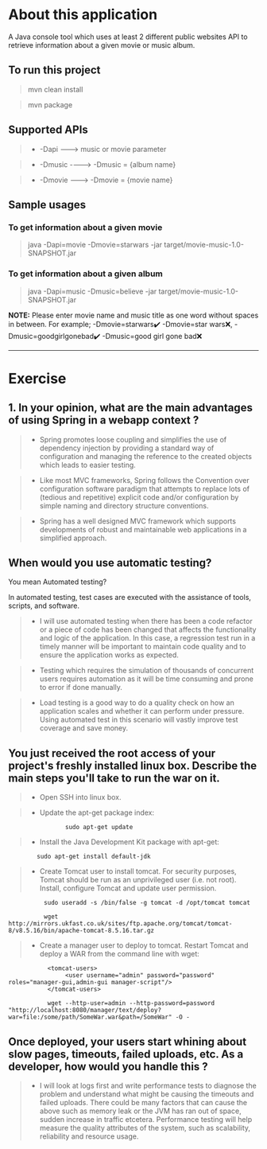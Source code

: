 #  About this application #
A Java console tool which uses at least 2 different public websites API to retrieve information about a given movie or music album.

##  To run this project ##

> mvn clean install

> mvn package

##  Supported APIs ##

> * -Dapi ---> music or movie parameter

> * -Dmusic  ----> -Dmusic = {album name}

> * -Dmovie ---> -Dmovie = {movie name}

##  Sample usages ##

###  To get information about a given movie ###

> java -Dapi=movie -Dmovie=starwars -jar target/movie-music-1.0-SNAPSHOT.jar


###  To get information about a given album ###

> java -Dapi=music -Dmusic=believe -jar target/movie-music-1.0-SNAPSHOT.jar


**NOTE:** Please enter movie name and music title as one word without spaces in between. For example; -Dmovie=starwars:heavy_check_mark: -Dmovie=star wars:x:, -Dmusic=goodgirlgonebad:heavy_check_mark:  -Dmusic=good girl gone bad:x: 
________________________________________________________________________________________________________________________________________________________________________________________________________________________________________________________________________________________________________________________________________________


# Exercise #

##  1. In your opinion, what are the main advantages of using Spring in a webapp context ? ##

> * Spring promotes loose coupling and simplifies the use of dependency injection by providing a standard way of configuration and managing the reference to the created objects which leads to easier testing. 
   
> * Like most MVC frameworks, Spring follows the Convention over configuration software paradigm that attempts to replace lots of (tedious and repetitive) explicit code and/or configuration by simple naming and directory structure conventions.

> * Spring has a well designed MVC framework which supports developments of robust and maintainable web applications in a simplified approach.

## When would you use automatic testing? ##
You mean Automated testing?

In automated testing, test cases are executed with the assistance of tools, scripts, and software. 

> * I will use automated testing when there has been a code refactor or a piece of code has been changed that affects the functionality and logic of the application. In this case, a regression test run in a timely manner will be important to maintain code quality and to ensure the application works as expected.

> * Testing which requires the simulation of thousands of concurrent users requires automation as it will be time consuming and prone to error if done manually.

> * Load testing is a good way to do a quality check on how an application scales and whether it can perform under pressure. Using automated test in this scenario will vastly improve test coverage and save money.


## You just received the root access of your project's freshly installed linux box. Describe the main steps you'll take to run the war on it. ##

> * Open SSH into linux box.
                          
> * Update the apt-get package index:

                    sudo apt-get update
> * Install the Java Development Kit package with apt-get:

            sudo apt-get install default-jdk
> * Create Tomcat user to install tomcat. For security purposes, Tomcat should be run as an unprivileged user (i.e. not root). Install, configure Tomcat and update user permission.
            
              sudo useradd -s /bin/false -g tomcat -d /opt/tomcat tomcat
              
              wget http://mirrors.ukfast.co.uk/sites/ftp.apache.org/tomcat/tomcat-8/v8.5.16/bin/apache-tomcat-8.5.16.tar.gz
               
              
> * Create a manager user to deploy to tomcat. Restart Tomcat and deploy a WAR from the command line with wget:

               <tomcat-users>
                    <user username="admin" password="password" roles="manager-gui,admin-gui manager-script"/>
               </tomcat-users> 

               wget --http-user=admin --http-password=password "http://localhost:8080/manager/text/deploy?war=file:/some/path/SomeWar.war&path=/SomeWar" -O - 
              
              
## Once deployed, your users start whining about slow pages, timeouts, failed uploads, etc. As a developer, how would you handle this ? ##

> *  I will look at logs first and write performance tests to diagnose the problem and understand what might be causing the timeouts and failed uploads. There could be many factors that can cause the above such as memory leak or the JVM has ran out of space, sudden increase in traffic etcetera. Performance testing will help measure the quality attributes of the system, such as scalability, reliability and resource usage.

